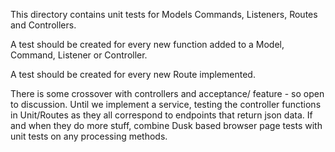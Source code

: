 This directory contains unit tests for Models Commands, Listeners, Routes and Controllers.

A test should be created for every new function added to a Model, Command, Listener or Controller.

A test should be created for every new Route implemented.

There is some crossover with controllers and acceptance/ feature - so open to discussion.
Until we implement a service, testing the controller functions in Unit/Routes as they
all correspond to endpoints that return json data. If and when they do more stuff, combine
Dusk based browser page tests with unit tests on any processing methods.
